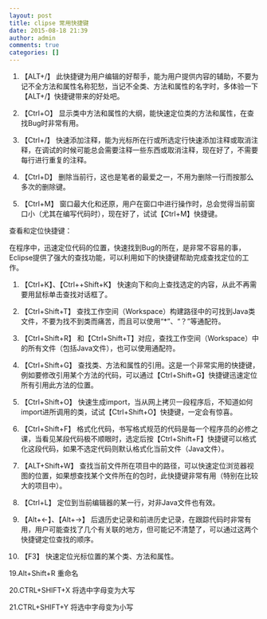 ```yaml
---
layout: post
title: clipse 常用快捷键
date: 2015-08-18 21:39
author: admin
comments: true
categories: []
---
```

1. 【ALT+/】 
   此快捷键为用户编辑的好帮手，能为用户提供内容的辅助，不要为记不全方法和属性名称犯愁，当记不全类、方法和属性的名字时，多体验一下【ALT+/】快捷键带来的好处吧。 
   
2. 【Ctrl+O】 
   显示类中方法和属性的大纲，能快速定位类的方法和属性，在查找Bug时非常有用。 
   
3. 【Ctrl+/】 
   快速添加注释，能为光标所在行或所选定行快速添加注释或取消注释，在调试的时候可能总会需要注释一些东西或取消注释，现在好了，不需要每行进行重复的注释。 
   
4. 【Ctrl+D】 
   删除当前行，这也是笔者的最爱之一，不用为删除一行而按那么多次的删除键。 
   
5. 【Ctrl+M】 
   窗口最大化和还原，用户在窗口中进行操作时，总会觉得当前窗口小（尤其在编写代码时），现在好了，试试【Ctrl+M】快捷键。 

查看和定位快捷键： 

   在程序中，迅速定位代码的位置，快速找到Bug的所在，是非常不容易的事，Eclipse提供了强大的查找功能，可以利用如下的快捷键帮助完成查找定位的工作。 
   
1. 【Ctrl+K】、【Ctrl++Shift+K】 
   快速向下和向上查找选定的内容，从此不再需要用鼠标单击查找对话框了。 
   
2. 【Ctrl+Shift+T】 
   查找工作空间（Workspace）构建路径中的可找到Java类文件，不要为找不到类而痛苦，而且可以使用“*”、“？”等通配符。 
   
3. 【Ctrl+Shift+R】 
   和【Ctrl+Shift+T】对应，查找工作空间（Workspace）中的所有文件（包括Java文件），也可以使用通配符。 
   
4. 【Ctrl+Shift+G】 
   查找类、方法和属性的引用。这是一个非常实用的快捷键，例如要修改引用某个方法的代码，可以通过【Ctrl+Shift+G】快捷键迅速定位所有引用此方法的位置。 
   
5. 【Ctrl+Shift+O】 
快速生成import，当从网上拷贝一段程序后，不知道如何import进所调用的类，试试【Ctrl+Shift+O】快捷键，一定会有惊喜。 
   
6. 【Ctrl+Shift+F】 
   格式化代码，书写格式规范的代码是每一个程序员的必修之课，当看见某段代码极不顺眼时，选定后按【Ctrl+Shift+F】快捷键可以格式化这段代码，如果不选定代码则默认格式化当前文件（Java文件）。 
   
7. 【ALT+Shift+W】 
   查找当前文件所在项目中的路径，可以快速定位浏览器视图的位置，如果想查找某个文件所在的包时，此快捷键非常有用（特别在比较大的项目中）。 

8. 【Ctrl+L】 
   定位到当前编辑器的某一行，对非Java文件也有效。 

9. 【Alt+←】、【Alt+→】 
   后退历史记录和前进历史记录，在跟踪代码时非常有用，用户可能查找了几个有关联的地方，但可能记不清楚了，可以通过这两个快捷键定位查找的顺序。 

10. 【F3】 
快速定位光标位置的某个类、方法和属性。 

19.Alt+Shift+R 重命名 

20.CTRL+SHIFT+X 将选中字母变为大写 

21.CTRL+SHIFT+Y 将选中字母变为小写 

